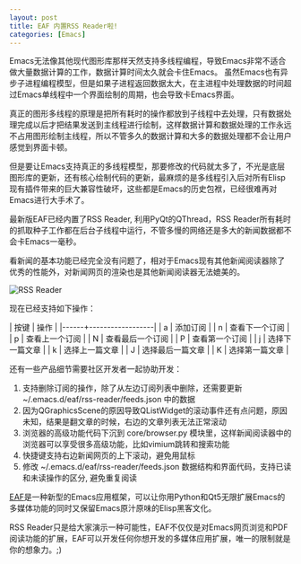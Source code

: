 ```yaml
---
layout: post
title: EAF 内置RSS Reader啦!
categories: [Emacs]
---
```


Emacs无法像其他现代图形库那样天然支持多线程编程，导致Emacs非常不适合做大量数据计算的工作，数据计算时间太久就会卡住Emacs。
虽然Emacs也有异步子进程编程模型，但是如果子进程返回数据太大，在主进程中处理数据的时间超过Emacs单线程中一个界面绘制的周期，也会导致卡Emacs界面。

真正的图形多线程的原理是把所有耗时的操作都放到子线程中去处理，只有数据处理完成以后才把结果发送到主线程进行绘制，这样数据计算和数据处理的工作永远不占用图形绘制主线程，所以不管多久的数据计算和大多的数据处理都不会让用户感觉到界面卡顿。

但是要让Emacs支持真正的多线程模型，那要修改的代码就太多了，不光是底层图形库的更新，还有核心绘制代码的更新，最麻烦的是多线程引入后对所有Elisp现有插件带来的巨大兼容性破坏，这些都是Emacs的历史包袱，已经很难再对Emacs进行大手术了。

最新版EAF已经内置了RSS Reader, 利用PyQt的QThread，RSS Reader所有耗时的抓取种子工作都在后台子线程中运行，不管多慢的网络还是多大的新闻数据都不会卡Emacs一毫秒。

看新闻的基本功能已经完全没有问题了，相对于Emacs现有其他新闻阅读器除了优秀的性能外，对新闻网页的渲染也是其他新闻阅读器无法媲美的。

![RSS Reader]({{site.url}}/pics/eaf-rss-reader/eaf-rss-reader.gif)

现在已经支持如下操作：

  | 按键 | 操作             |
  |------+------------------|
  | a    | 添加订阅         |
  | n    | 查看下一个订阅   |
  | p    | 查看上一个订阅   |
  | N    | 查看最后一个订阅 |
  | P    | 查看第一个订阅   |
  | j    | 选择下一篇文章   |
  | k    | 选择上一篇文章   |
  | J    | 选择最后一篇文章 |
  | K    | 选择第一篇文章   |

还有一些产品细节需要社区开发者一起协助开发：
1. 支持删除订阅的操作，除了从左边订阅列表中删除，还需要更新 ~/.emacs.d/eaf/rss-reader/feeds.json 中的数据
2. 因为QGraphicsScene的原因导致QListWidget的滚动事件还有点问题，原因未知，结果是翻文章的时候，右边的文章列表无法正常滚动
3. 浏览器的高级功能代码下沉到 core/browser.py 模块里，这样新闻阅读器中的浏览器可以享受很多高级功能，比如vimium跳转和搜索功能
4. 快捷键支持右边新闻网页的上下滚动，避免用鼠标
5. 修改 ~/.emacs.d/eaf/rss-reader/feeds.json 数据结构和界面代码，支持已读和未读操作的区分, 避免重复阅读

[EAF](https://github.com/manateelazycat/emacs-application-framework)是一种新型的Emacs应用框架，可以让你用Python和Qt5无限扩展Emacs的多媒体功能的同时又保留Emacs原汁原味的Elisp黑客文化。

RSS Reader只是给大家演示一种可能性，EAF不仅仅是对Emacs网页浏览和PDF阅读功能的扩展，EAF可以开发任何你想开发的多媒体应用扩展，唯一的限制就是你的想象力。;)
